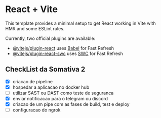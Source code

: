 # React + Vite

This template provides a minimal setup to get React working in Vite with HMR and some ESLint rules.

Currently, two official plugins are available:

- [@vitejs/plugin-react](https://github.com/vitejs/vite-plugin-react/blob/main/packages/plugin-react/README.md) uses [Babel](https://babeljs.io/) for Fast Refresh
- [@vitejs/plugin-react-swc](https://github.com/vitejs/vite-plugin-react-swc) uses [SWC](https://swc.rs/) for Fast Refresh

## CheckList da Somativa 2
- [x] criacao de pipeline
- [x] hospedar a aplicacao no docker hub
- [ ] utilizar SAST ou DAST como teste de seguranca
- [x] enviar notificacao para o telegram ou discord
- [x] criacao de um pipe com as fases de build, test e deploy
- [ ] configuracao do ngrok